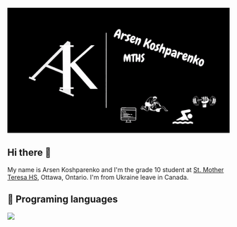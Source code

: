 ![Arsen Koshparenko banner](https://github.com/Arsen-Koshparenko/Arsen-Koshparenko/blob/main/ArsenKoshparenko-ezgif.com-video-to-gif-converter.gif)
## Hi there 👋

My name is Arsen Koshparenko and I'm the grade 10 student at [St. Mother Teresa HS](https://teh.ocsb.ca/), Ottawa, Ontario. I'm from Ukraine leave in Canada.

## 🔧 Programing languages
![](https://img.shields.io/badge/Code-Python-informational?style=flat&logo=python&logoColor=white&color=2bbc8a)

